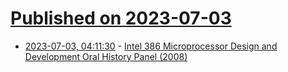 # [Published on 2023-07-03](index.md)

* [2023-07-03, 04:11:30](https://lobste.rs/s/6nftvv/intel_386_microprocessor_design) - [Intel 386 Microprocessor Design and Development Oral History Panel (2008)](http://archive.computerhistory.org/resources/text/Oral_History/Intel_386_Design_and_Dev/102702019.05.01.acc.pdf)
